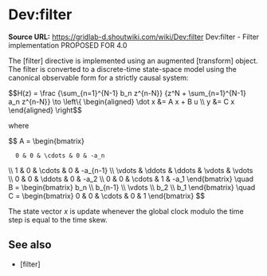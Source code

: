 # Dev:filter

**Source URL:** https://gridlab-d.shoutwiki.com/wiki/Dev:filter
Dev:filter \- Filter implementation  PROPOSED FOR 4.0 

The [filter] directive is implemented using an augmented [transform] object. The filter is converted to a discrete-time state-space model using the canonical observable form for a strictly causal system: 

$$H(z) = \frac {\sum_{n=1}^{N-1} b_n z^{n-N}} {z^N + \sum_{n=1}^{N-1} a_n z^{n-N}} \to \left\\{ \begin{aligned} \dot x &= A x + B u \\\ y &= C x \end{aligned} \right$$

where 

$$ A = \begin{bmatrix} 
    
    
      0 & 0 & \cdots & 0 & -a_n
    

\\\ 1 & 0 & \cdots & 0 & -a_{n-1} \\\ \vdots & \ddots & \ddots & \vdots & \vdots \\\ 0 & 0 & \ddots & 0 & -a_2 \\\ 0 & 0 & \cdots & 1 & -a_1 \end{bmatrix} \quad B = \begin{bmatrix} b_n \\\ b_{n-1} \\\ \vdots \\\ b_2 \\\ b_1 \end{bmatrix} \quad C = \begin{bmatrix} 0 & 0 & \cdots & 0 & 1 \end{bmatrix} $$

The state vector _x_ is update whenever the global clock modulo the time step is equal to the time skew. 

## See also

  * [filter]

